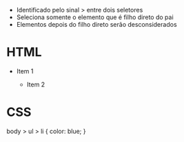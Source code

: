- Identificado pelo sinal > entre dois seletores
- Seleciona somente o elemento que é filho direto do pai
- Elementos depois do filho direto serão desconsiderados

# HTML

<body>
  <ul>
    <li>Item 1</li>
    <ul>
      <li>Item 2</li>
    </ul>
  </ul>
</body>

# CSS

body > ul > li {
	color: blue;
}